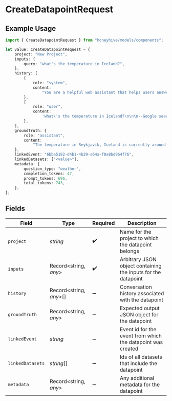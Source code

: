 # CreateDatapointRequest

## Example Usage

```typescript
import { CreateDatapointRequest } from "honeyhive/models/components";

let value: CreateDatapointRequest = {
    project: "New Project",
    inputs: {
        query: "what's the temperature in Iceland?",
    },
    history: [
        {
            role: "system",
            content:
                "You are a helpful web assistant that helps users answer questions about the world based on the information provided to you by Google's search API. Answer the questions as truthfully as you can. In case you are unsure about the correct answer, please respond with \"I apologize but I'm not sure.\"",
        },
        {
            role: "user",
            content:
                'what\'s the temperature in Iceland?\n\n\n--Google search API results below:---\n\n"snippet":"2 Week Extended Forecast in Reykjavik, Iceland ; Feb 4, 29 / 20 °F · Snow showers early. Broken clouds. ; Feb 5, 27 / 16 °F · Light snow. Decreasing cloudiness.","snippet_highlighted_words":["Feb 4, 29 / 20 °F"]',
        },
    ],
    groundTruth: {
        role: "assistant",
        content:
            "The temperature in Reykjavik, Iceland is currently around 5F or -15C. Please note that weather conditions can change rapidly, so it's best to check a reliable source for the most up-to-date information.",
    },
    linkedEvent: "6bba5182-d4b1-4b29-a64a-f0a8bd964f76",
    linkedDatasets: ["<value>"],
    metadata: {
        question_type: "weather",
        completion_tokens: 47,
        prompt_tokens: 696,
        total_tokens: 743,
    },
};
```

## Fields

| Field                                                         | Type                                                          | Required                                                      | Description                                                   |
| ------------------------------------------------------------- | ------------------------------------------------------------- | ------------------------------------------------------------- | ------------------------------------------------------------- |
| `project`                                                     | *string*                                                      | :heavy_check_mark:                                            | Name for the project to which the datapoint belongs           |
| `inputs`                                                      | Record<string, *any*>                                         | :heavy_check_mark:                                            | Arbitrary JSON object containing the inputs for the datapoint |
| `history`                                                     | Record<string, *any*>[]                                       | :heavy_minus_sign:                                            | Conversation history associated with the datapoint            |
| `groundTruth`                                                 | Record<string, *any*>                                         | :heavy_minus_sign:                                            | Expected output JSON object for the datapoint                 |
| `linkedEvent`                                                 | *string*                                                      | :heavy_minus_sign:                                            | Event id for the event from which the datapoint was created   |
| `linkedDatasets`                                              | *string*[]                                                    | :heavy_minus_sign:                                            | Ids of all datasets that include the datapoint                |
| `metadata`                                                    | Record<string, *any*>                                         | :heavy_minus_sign:                                            | Any additional metadata for the datapoint                     |